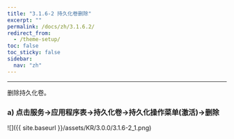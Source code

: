 ```yaml
---
title: "3.1.6-2 持久化卷删除"
excerpt: ""
permalink: /docs/zh/3.1.6.2/
redirect_from:
  - /theme-setup/
toc: false
toc_sticky: false
sidebar:
  nav: "zh"
---
```


---
删除持久化卷。

### a\) 点击服务→应用程序表→持久化卷→持久化操作菜单(激活)→删除
![]({{ site.baseurl }}/assets/KR/3.0.0/3.1.6-2_1.png)
